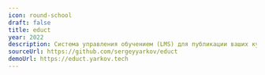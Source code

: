 ```yaml
---
icon: round-school
draft: false
title: educt
year: 2022
description: Система управления обучением (LMS) для публикации ваших курсов, лекций, уроков
sourceUrl: https://github.com/sergeyyarkov/educt
demoUrl: https://educt.yarkov.tech
---
```

